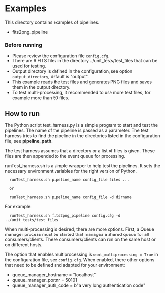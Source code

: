 # Examples

This directory contains examples of pipelines.
   - fits2png_pipeline


### Before running

- Please review the configuration file `config.cfg`.
- There are 6 FITS files in the directory ../unit_tests/test_files that can be used for testing.
- Output directory is defined in the configuration, see option `output_directory`, default is "output".
- This example reads the test files and generates PNG files and saves them in the output directory.
- To test multi-processing, it recommended to use more test files, for example more than 50 files.


## How to run

The Python script test_harness.py is a simple program to start and test the pipelines.
The name of the pipeline is passed as a parameter. The test harness tries to find the pipeline
in the directories listed in the configuration file, see __pipeline_path__.

The test harness assumes that a directory or a list of files is given. 
These files are then appended to the event queue for processing. 

runTest_harness.sh is a simple wrapper to help test the pipelines. 
It sets the necessary environment variables for the right version of Python.

      runTest_harness.sh pipeline_name config_file files ...
      
      or
      
      runTest_harness.sh pipeline_name config_file -d dirname
      
For example:

      runTest_harness.sh fits2png_pipeline config.cfg -d ../unit_tests/test_files 


When multi-processing is desired, there are more options.
First, a Queue manager process must be started that manages a shared queue for all consumers/clients.
These consumers/clients can run on the same host or on different hosts.

The option that enables multiprocessing is `want_multiprocessing = True` in the configuration file, see `config.cfg`.
When enabled, there other options that need to be defined and adapted for your environment:
   -  queue_manager_hostname = "localhost"
   -  queue_manager_portnr = 50101
   -  queue_manager_auth_code = b"a very long authentication code" 

